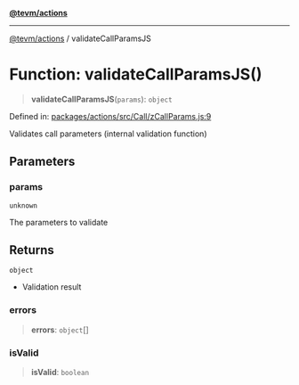 [**@tevm/actions**](../README.md)

***

[@tevm/actions](../globals.md) / validateCallParamsJS

# Function: validateCallParamsJS()

> **validateCallParamsJS**(`params`): `object`

Defined in: [packages/actions/src/Call/zCallParams.js:9](https://github.com/evmts/tevm-monorepo/blob/main/packages/actions/src/Call/zCallParams.js#L9)

Validates call parameters (internal validation function)

## Parameters

### params

`unknown`

The parameters to validate

## Returns

`object`

- Validation result

### errors

> **errors**: `object`[]

### isValid

> **isValid**: `boolean`
